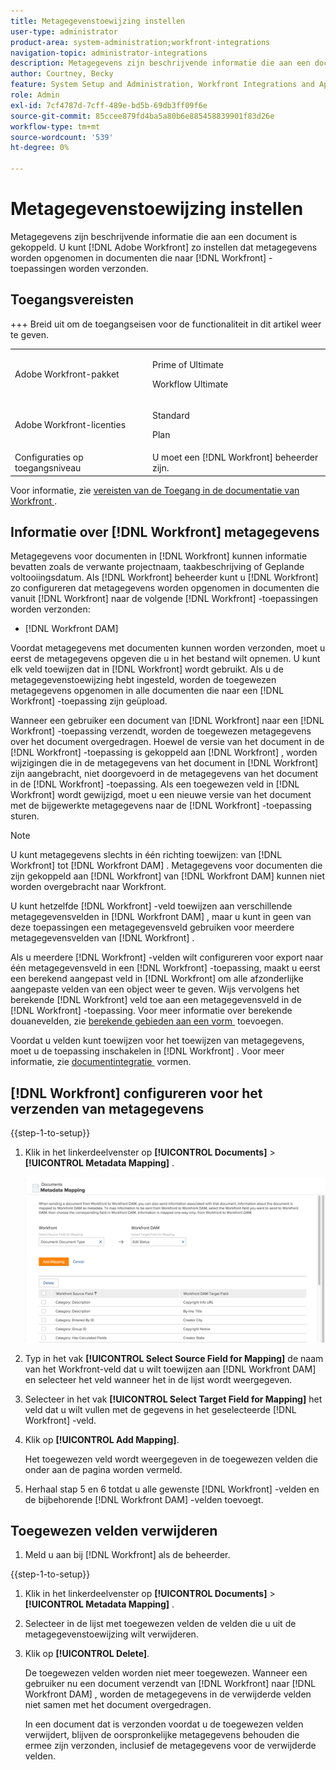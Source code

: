 ```yaml
---
title: Metagegevenstoewijzing instellen
user-type: administrator
product-area: system-administration;workfront-integrations
navigation-topic: administrator-integrations
description: Metagegevens zijn beschrijvende informatie die aan een document is gekoppeld. U kunt opstelling  [!DNL Adobe Workfront]  om meta-gegevens met documenten te omvatten die naar  [!DNL Workfront]  toepassingen worden verzonden.
author: Courtney, Becky
feature: System Setup and Administration, Workfront Integrations and Apps
role: Admin
exl-id: 7cf4787d-7cff-489e-bd5b-69db3ff09f6e
source-git-commit: 85ccee879fd4ba5a80b6e885458839901f83d26e
workflow-type: tm+mt
source-wordcount: '539'
ht-degree: 0%

---
```


# Metagegevenstoewijzing instellen

Metagegevens zijn beschrijvende informatie die aan een document is gekoppeld. U kunt [!DNL Adobe Workfront] zo instellen dat metagegevens worden opgenomen in documenten die naar [!DNL Workfront] -toepassingen worden verzonden.

## Toegangsvereisten

+++ Breid uit om de toegangseisen voor de functionaliteit in dit artikel weer te geven.

<table>
  <tr>
   <td>Adobe Workfront-pakket
   </td>
   <td> <p>Prime of Ultimate</p>
    <p>Workflow Ultimate</p>
   </td>
  </tr>
  <tr>
   <td>Adobe Workfront-licenties
   </td>
   <td><p>Standard</p>
   <p>Plan</p>
   </td>
  </tr>
   <tr>
   <td>Configuraties op toegangsniveau
   </td>
   <td>U moet een [!DNL Workfront] beheerder zijn.
   </td>
  </tr>
</table>

Voor informatie, zie [&#x200B; vereisten van de Toegang in de documentatie van Workfront &#x200B;](/help/quicksilver/administration-and-setup/add-users/access-levels-and-object-permissions/access-level-requirements-in-documentation.md).

## Informatie over [!DNL Workfront] metagegevens

Metagegevens voor documenten in [!DNL Workfront] kunnen informatie bevatten zoals de verwante projectnaam, taakbeschrijving of Geplande voltooiingsdatum. Als [!DNL Workfront] beheerder kunt u [!DNL Workfront] zo configureren dat metagegevens worden opgenomen in documenten die vanuit [!DNL Workfront] naar de volgende [!DNL Workfront] -toepassingen worden verzonden:

* [!DNL Workfront DAM]

Voordat metagegevens met documenten kunnen worden verzonden, moet u eerst de metagegevens opgeven die u in het bestand wilt opnemen. U kunt elk veld toewijzen dat in [!DNL Workfront] wordt gebruikt. Als u de metagegevenstoewijzing hebt ingesteld, worden de toegewezen metagegevens opgenomen in alle documenten die naar een [!DNL Workfront] -toepassing zijn geüpload.

Wanneer een gebruiker een document van [!DNL Workfront] naar een [!DNL Workfront] -toepassing verzendt, worden de toegewezen metagegevens over het document overgedragen. Hoewel de versie van het document in de [!DNL Workfront] -toepassing is gekoppeld aan [!DNL Workfront] , worden wijzigingen die in de metagegevens van het document in [!DNL Workfront] zijn aangebracht, niet doorgevoerd in de metagegevens van het document in de [!DNL Workfront] -toepassing. Als een toegewezen veld in [!DNL Workfront] wordt gewijzigd, moet u een nieuwe versie van het document met de bijgewerkte metagegevens naar de [!DNL Workfront] -toepassing sturen.

>[!NOTE]
>
>U kunt metagegevens slechts in één richting toewijzen: van [!DNL Workfront] tot [!DNL Workfront DAM] . Metagegevens voor documenten die zijn gekoppeld aan [!DNL Workfront] van [!DNL Workfront DAM] kunnen niet worden overgebracht naar Workfront.

U kunt hetzelfde [!DNL Workfront] -veld toewijzen aan verschillende metagegevensvelden in [!DNL Workfront DAM] , maar u kunt in geen van deze toepassingen een metagegevensveld gebruiken voor meerdere metagegevensvelden van [!DNL Workfront] .

Als u meerdere [!DNL Workfront] -velden wilt configureren voor export naar één metagegevensveld in een [!DNL Workfront] -toepassing, maakt u eerst een berekend aangepast veld in [!DNL Workfront] om alle afzonderlijke aangepaste velden van een object weer te geven. Wijs vervolgens het berekende [!DNL Workfront] veld toe aan een metagegevensveld in de [!DNL Workfront] -toepassing. Voor meer informatie over berekende douanevelden, zie [&#x200B; berekende gebieden aan een vorm &#x200B;](/help/quicksilver/administration-and-setup/customize-workfront/create-manage-custom-forms/form-designer/design-a-form/add-a-calculated-field.md) toevoegen.

Voordat u velden kunt toewijzen voor het toewijzen van metagegevens, moet u de toepassing inschakelen in [!DNL Workfront] . Voor meer informatie, zie [&#x200B; documentintegratie &#x200B;](../../administration-and-setup/configure-integrations/configure-document-integrations.md) vormen.

## [!DNL Workfront] configureren voor het verzenden van metagegevens

{{step-1-to-setup}}

1. Klik in het linkerdeelvenster op **[!UICONTROL Documents]** > **[!UICONTROL Metadata Mapping]** .

   ![&#x200B; de afbeelding van Meta-gegevens &#x200B;](assets/metadata-mapping.png)

1. Typ in het vak **[!UICONTROL Select Source Field for Mapping]** de naam van het Workfront-veld dat u wilt toewijzen aan [!DNL Workfront DAM] en selecteer het veld wanneer het in de lijst wordt weergegeven.
1. Selecteer in het vak **[!UICONTROL Select Target Field for Mapping]** het veld dat u wilt vullen met de gegevens in het geselecteerde [!DNL Workfront] -veld.

1. Klik op **[!UICONTROL Add Mapping]**.

   Het toegewezen veld wordt weergegeven in de toegewezen velden die onder aan de pagina worden vermeld.

1. Herhaal stap 5 en 6 totdat u alle gewenste [!DNL Workfront] -velden en de bijbehorende [!DNL Workfront DAM] -velden toevoegt.

## Toegewezen velden verwijderen

1. Meld u aan bij [!DNL Workfront] als de beheerder.

{{step-1-to-setup}}

1. Klik in het linkerdeelvenster op **[!UICONTROL Documents]** > **[!UICONTROL Metadata Mapping]** .

1. Selecteer in de lijst met toegewezen velden de velden die u uit de metagegevenstoewijzing wilt verwijderen.
1. Klik op **[!UICONTROL Delete]**.

   De toegewezen velden worden niet meer toegewezen. Wanneer een gebruiker nu een document verzendt van [!DNL Workfront] naar [!DNL Workfront DAM] , worden de metagegevens in de verwijderde velden niet samen met het document overgedragen.

   In een document dat is verzonden voordat u de toegewezen velden verwijdert, blijven de oorspronkelijke metagegevens behouden die ermee zijn verzonden, inclusief de metagegevens voor de verwijderde velden.

